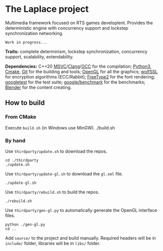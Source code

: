 #   The Laplace project
Multimedia framework focused on RTS games developlent. Provides the deterministic engine with concurrency support and lockstep synchronization networking.

    Work in progress...

**Traits:** complete determinism, lockstep synchronization, concurrency support, scalability, extendability.

**Dependencies:** C++20 [MSVC](https://visualstudio.microsoft.com/ru/vs/features/cplusplus/)/[Clang](https://clang.llvm.org/)/[GCC](https://gcc.gnu.org/) for the compilation; [Python3](https://www.python.org/), [Cmake](https://cmake.org/), [Git](https://git-scm.com/) for the building and tools; [OpenGL](https://www.khronos.org/registry/OpenGL/index_gl.php) for all the graphics; [wolfSSL](https://github.com/wolfSSL/wolfssl) for encryption algorithms (ECC/Rabbit); [FreeType2](https://gitlab.freedesktop.org/freetype/freetype) for the font rendering; [googletest](https://github.com/google/googletest) for the test suite; [google/benchmark](https://github.com/google/benchmark) for the benchmarks; [Blender](https://www.blender.org/) for the content creating.

##  How to build

### From CMake
Execute `build.sh` (in Windows use MinGW).
    ./build.sh

### By hand
Use `thirdparty/update.sh` to download the repos.

    cd ./thirdparty
    ./update.sh

Use `thirdparty/update-gl.sh` to download the `gl.xml` file.

    ./update-gl.sh

Use `thirdparty/rebuild.sh` to build the repos.

    ./rebuild.sh

Use `thirdparty/gen-gl.py` to automatically generate the OpenGL interface files.

    python ./gen-gl.py
    cd ..

Add `source/` to the project and build manually. Required headers will be in `include/` folder, libraries will be in `libs/` folder.
